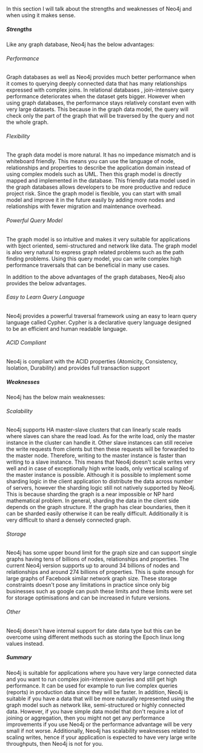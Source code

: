 In this section I will talk about the strengths and weaknesses of Neo4j and when using it makes sense.




##### Strengths

Like any graph database, Neo4j has the below advantages:

###### Performance


Graph databases as well as Neo4j provides much better performance when it comes to querying deeply connected data that has many relationships expressed with complex joins. In relational databases , join-intensive query performance deteriorates when the dataset gets bigger. However when using graph databases, the performance stays relatively constant even with very large datasets.  This because in the graph data model, the query will check only the part of the graph that will be traversed by the query and not the whole graph.  


###### Flexibility


The graph data model is more natural. It has no impedance mismatch and is whiteboard friendly. This means you can use the language of node, relationships and properties to describe the application domain instead of using complex models such as UML. Then this graph model is directly mapped and implemented in the database. This friendly data model used in the graph databases allows developers to be more productive and reduce project risk. Since the graph model is flexible, you can start with small model and improve it in the future easily by adding more nodes and relationships with fewer migration and maintenance overhead.  


###### Powerful Query Model


The graph model is so intuitive and makes it very suitable for applications with bject oriented, semi-structured and network like data. The graph model is also very natural to express graph related problems such as the path finding problems.  Using this query model, you can write complex high performance traversals that can be beneficial in many use cases.  
  

In addition to the above advantages of the graph databases, Neo4j also provides the below advantages.

######  Easy to Learn Query Language


Neo4j provides a powerful traversal framework using an easy to learn query language called Cypher. Cypher is a declarative query language designed to be an efficient and human readable language.


###### ACID Compliant

Neo4j is compliant with the ACID properties (Atomicity, Consistency, Isolation, Durability) and provides full transaction support


##### Weaknesses

Neo4j has the below main weaknesses:

###### Scalability

Neo4j supports HA master-slave clusters that can linearly scale reads where slaves can share the read load.  As for the write load, only the master instance in the cluster can handle it. Other slave instances can still receive the write requests from clients but then these requests will be forwarded to the master node. Therefore, writing to the master instance is faster than writing to a slave instance. This means that Neo4j doesn't scale writes very well and in case of exceptionally high write loads, only vertical scaling of the master instance is possible. Although it is possible to implement some sharding logic in the client application to distribute the data across number of servers, however the sharding logic still not natively supported by Neo4j. This is because sharding the graph is a near impossible or NP hard mathematical problem. In general, sharding the data in the client side depends on the graph structure. If the graph has clear boundaries, then it can be sharded easily otherwise it can be really difficult. Additionally it is very difficult to shard a densely connected graph.


###### Storage

Neo4j has some upper bound limit for the graph size and can support single graphs having tens of billions of nodes, relationships and properties. The current Neo4j version supports up to around 34 billions of nodes and relationships and around 274 billions of properties. This is quite enough for large graphs of Facebook similar network graph size. These storage constraints doesn't pose any limitations in practice since only big businesses such as google can push these limits and these limits were set for storage optimisations and can be increased in future versions.

###### Other

Neo4j doesn't have internal support for date data type but this can be overcome using different methods such as storing the Epoch linux long values instead.  


##### Summary


Neo4j is suitable for applications where you have very large connected data and you want to run complex join-intensive queries and still get high performance. It can be used for example to run live complex queries (reports) in production data since they will be faster. In addition, Neo4j is suitable if you have a data that will be more naturally represented using the graph model such as network like, semi-structured or highly connected data. However, if you have simple data model that don't require a lot of joining or aggregation, then you might not get any performance improvements if you use Neo4j or the performance advantage will be very small if not worse. Additionally, Neo4j has scalability weaknesses related to scaling writes, hence if your application is expected to have very large write throughputs, then Neo4j is not for you. 